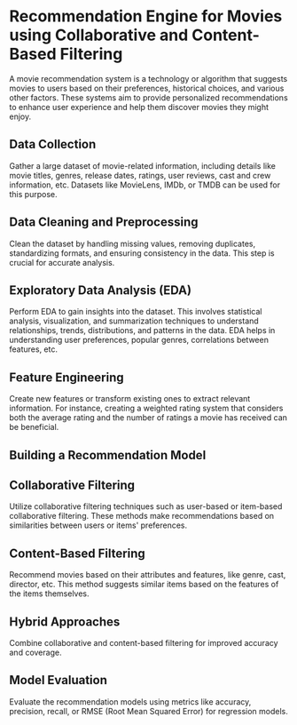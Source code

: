 # Recommendation Engine for Movies using Collaborative and Content-Based Filtering

A movie recommendation system is a technology or algorithm that suggests movies to users based on their preferences, historical choices, and various other factors. These systems aim to provide personalized recommendations to enhance user experience and help them discover movies they might enjoy.


<h2>Data Collection</h2>Gather a large dataset of movie-related information, including details like movie titles, genres, release dates, ratings, user reviews, cast and crew information, etc. Datasets like MovieLens, IMDb, or TMDB can be used for this purpose.

<h2>Data Cleaning and Preprocessing</h2> Clean the dataset by handling missing values, removing duplicates, standardizing formats, and ensuring consistency in the data. This step is crucial for accurate analysis.

<h2>Exploratory Data Analysis (EDA)</h2> Perform EDA to gain insights into the dataset. This involves statistical analysis, visualization, and summarization techniques to understand relationships, trends, distributions, and patterns in the data. EDA helps in understanding user preferences, popular genres, correlations between features, etc.

<h2>Feature Engineering</h2> Create new features or transform existing ones to extract relevant information. For instance, creating a weighted rating system that considers both the average rating and the number of ratings a movie has received can be beneficial.

<h2>Building a Recommendation Model</h2>

<h2>Collaborative Filtering</h2> Utilize collaborative filtering techniques such as user-based or item-based collaborative filtering. These methods make recommendations based on similarities between users or items' preferences.

<h2>Content-Based Filtering </h2>Recommend movies based on their attributes and features, like genre, cast, director, etc. This method suggests similar items based on the features of the items themselves.

<h2>Hybrid Approaches</h2> Combine collaborative and content-based filtering for improved accuracy and coverage.

<h2>Model Evaluation</h2>Evaluate the recommendation models using metrics like accuracy, precision, recall, or RMSE (Root Mean Squared Error) for regression models.
